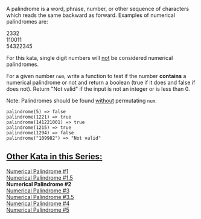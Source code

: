 A palindrome is a word, phrase, number, or other sequence of characters which reads the same backward as forward. Examples of numerical palindromes are: 

<p>2332
<br>110011
<br>54322345

For this kata, single digit numbers will <u>not</u> be considered numerical palindromes. 

For a given number ```num```, write a function to test if the number <b>contains</b> a numerical palindrome or not and return a boolean (true if it does and false if does not). Return "Not valid" if the input is not an integer or is less than 0. 

Note: Palindromes should be found <u>without</u> permutating ```num```. 

```
palindrome(5) => false
palindrome(1221) => true
palindrome(141221001) => true
palindrome(1215) => true 
palindrome(1294) => false 
palindrome("109982") => "Not valid"
```
<h2><u>Other Kata in this Series:</u></h2> 
<a href="https://www.codewars.com/kata/58ba6fece3614ba7c200017f">Numerical Palindrome #1</a>
<br><a href="https://www.codewars.com/kata/numerical-palindrome-number-1-dot-5">Numerical Palindrome #1.5</a>
<br><b>Numerical Palindrome #2</b>
<br><a href="https://www.codewars.com/kata/58df62fe95923f7a7f0000cc">Numerical Palindrome #3</a>
<br><a href="https://www.codewars.com/kata/58e2708f9bd67fee17000080">Numerical Palindrome #3.5</a>
<br><a href="https://www.codewars.com/kata/58df8b4d010a9456140000c7">Numerical Palindrome #4</a>
<br><a href="https://www.codewars.com/kata/58e26b5d92d04c7a4f00020a">Numerical Palindrome #5</a>
